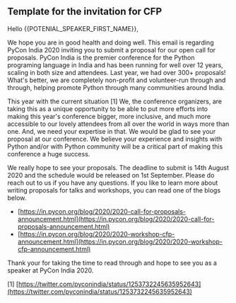 ## Template for the invitation for CFP

Hello {{POTENIAL_SPEAKER_FIRST_NAME}},

We hope you are in good health and doing well. This email is regarding PyCon India 2020 inviting you to submit a proposal for our open call for proposals. PyCon India is the premier conference for the Python programing language in India and has been running for well over 12 years, scaling in both size and attendees. Last year, we had over 300+ proposals! What's better, we are completely non-profit and volunteer-run through and through, helping promote Python through many communities around India. 

This year with the current situation [1] We, the conference organizers, are taking this as a unique opportunity to be able to put more efforts into making this year's conference bigger, more inclusive, and much more accessible to our lovely attendees from all over the world in ways more than one. And, we need your expertise in that. We would be glad to see your proposal at our conference. We believe your experience and insights with Python and/or with Python community will be a critical part of making this conference a huge success.

We really hope to see your proposals. The deadline to submit is 14th August 2020 and the schedule would be released on 1st September. Please do reach out to us if you have any questions. If you like to learn more about writing proposals for talks and workshops, you can read one of the blogs below. 

- [https://in.pycon.org/blog/2020/2020-call-for-proposals-announcement.html](https://in.pycon.org/blog/2020/2020-call-for-proposals-announcement.html)
- [https://in.pycon.org/blog/2020/2020-workshop-cfp-announcement.html](https://in.pycon.org/blog/2020/2020-workshop-cfp-announcement.html)

Thank your for taking the time to read through and hope to see you as a speaker at PyCon India 2020.

[1] [https://twitter.com/pyconindia/status/1253732245635952643](https://twitter.com/pyconindia/status/1253732245635952643)
